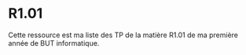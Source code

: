 # R1.01
Cette ressource est ma liste des TP de la matière R1.01 de ma première année de BUT informatique.
